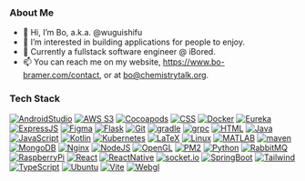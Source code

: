 ### About Me
- 👋 Hi, I’m Bo, a.k.a. @wuguishifu
- 👀 I’m interested in building applications for people to enjoy.
- 💞️ Currently a fullstack software engineer @ iBored.
- 📫 You can reach me on my website, https://www.bo-bramer.com/contact, or at bo@chemistrytalk.org.

### Tech Stack
[![AndroidStudio](https://img.shields.io/badge/Android%20Studio-000000?style=for-the-badge&logo=android%20studio&color=3DDC84&logoColor=white)](https://developer.android.com/studio?gclid=CjwKCAiA0JKfBhBIEiwAPhZXDznAGAZ9iVtre-kk5A4p3RWqyXJHo9fvkMQlynZseh0JbT82Yfr9rRoC5OYQAvD_BwE&gclsrc=aw.ds)
[![AWS S3](https://img.shields.io/badge/Amazon%20S3-000000?style=for-the-badge&logo=amazon%20s3&color=569a31&logoColor=white)](https://aws.amazon.com/s3/)
[![Cocoapods](https://img.shields.io/badge/Cocoapods-000000?style=for-the-badge&logo=cocoapods&color=ee3322&logoColor=white)](https://cocoapods.org/)
[![CSS](https://img.shields.io/badge/CSS-239120?&style=for-the-badge&logo=css3&logoColor=white&color=1572B6)](https://developer.mozilla.org/en-US/docs/Web/CSS)
[![Docker](https://img.shields.io/badge/docker-%230db7ed.svg?style=for-the-badge&logo=docker&logoColor=white&color=2496ED)](https://www.docker.com/)
[![Eureka](http://img.shields.io/badge/Eureka-000000?style=for-the-badge&logo=netflix&color=E50914&logoColor=white)](https://github.com/Netflix/eureka)
[![ExpressJS](https://img.shields.io/badge/Express-000000?style=for-the-badge&logo=express&color=339933&logoColor=white)](https://expressjs.com/)
[![Figma](https://img.shields.io/badge/Figma-000000?style=for-the-badge&logo=figma&color=f24e11&logoColor=white)](https://www.figma.com/)
[![Flask](https://img.shields.io/badge/-Flask-000000?style=for-the-badge&color=000000&logo=flask&logoColor=white)](https://flask.palletsprojects.com/en/2.2.x/)
[![Git](http://img.shields.io/badge/-Git-000000?style=for-the-badge&color=E892C5&logo=Git&logoColor=white&color=F05032)](https://git-scm.com/)
[![gradle](https://img.shields.io/badge/gradle-000000?style=for-the-badge&logo=gradle&color=02303A&logoColor=white)](https://gradle.org/)
[![grpc](https://img.shields.io/badge/grpc-000000?style=for-the-badge&logo=tRPC&color=2596BE&logoColor=white)](https://grpc.io/)
[![HTML](https://img.shields.io/badge/HTML-239120?style=for-the-badge&logo=html5&logoColor=white&color=E34F26)](https://developer.mozilla.org/en-US/docs/Web/HTML)
<a href="https://www.java.com/en" target="_blank">![Java](https://img.shields.io/badge/Java-ED8B00?style=for-the-badge&logo=openjdk&logoColor=white)</a>
[![JavaScript](https://img.shields.io/badge/-JavaScript-000000?style=for-the-badge&color=F7DF1E&logo=JavaScript&logoColor=222020)](https://www.javascript.com/)
[![Kotlin](https://img.shields.io/badge/Kotlin-000000?style=for-the-badge&logo=kotlin&color=7f52ff&logoColor=white)](https://kotlinlang.org/)
[![Kubernetes](https://img.shields.io/badge/kubernetes-000000?style=for-the-badge&logo=kubernetes&color=326ce5&logoColor=white)](https://kubernetes.io/)
[![LaTeX](https://img.shields.io/badge/LATEX-000000?style=for-the-badge&logo=latex&color=008080&logoColor=white)](https://www.latex-project.org/)
[![Linux](https://img.shields.io/badge/linux-000000?style=for-the-badge&logo=linux&color=FCC624&logoColor=black)](https://www.linux.org/)
[![MATLAB](https://img.shields.io/badge/MATLAB-000000?style=for-the-badge&logo=octave&color=0790c0&logoColor=white)](https://www.mathworks.com/products/matlab.html)
[![maven](https://img.shields.io/badge/maven-000000?style=for-the-badge&logo=apache%20maven&color=c71a36&logoColor=white)](https://maven.apache.org/)
[![MongoDB](https://img.shields.io/badge/-MongoDB-000000?style=for-the-badge&color=47A248&logo=MongoDB&logoColor=FFFFFF)](https://www.mongodb.com/)
[![Nginx](https://img.shields.io/badge/Nginx-000000?style=for-the-badge&color=009639&logo=nginx&logoColor=FFFFFF)](https://www.nginx.com/)
[![NodeJS](https://img.shields.io/badge/Node.js-43853D?style=for-the-badge&logo=node.js&logoColor=white&color=339933)](https://nodejs.org/en/)
[![OpenGL](https://img.shields.io/badge/OpenGL-000000?style=for-the-badge&logo=opengl&color=5586A4&logoColor=white)](https://www.opengl.org/)
[![PM2](https://img.shields.io/badge/pm2-000000?style=for-the-badge&logo=pm2&color=2b037a&logoColor=white)](https://pm2.keymetrics.io/)
[![Python](https://img.shields.io/badge/-Python-000000?style=for-the-badge&color=3776AB&logo=Python&logoColor=FCFC1A)](https://www.python.org/)
[![RabbitMQ](https://img.shields.io/badge/rabbitmq-000000?style=for-the-badge&logo=rabbitmq&color=ff6600&logoColor=white)](https://www.rabbitmq.com/)
[![RaspberryPi](https://img.shields.io/badge/-RaspberryPi-C51A4A?style=for-the-badge&logo=Raspberry-Pi&color=A22846)](https://www.raspberrypi.org/)
[![React](https://img.shields.io/badge/React-000000?style=for-the-badge&logo=react&color=61DAFB&logoColor=black)](https://reactjs.org/)
[![ReactNative](https://img.shields.io/badge/React%20Native-000000?style=for-the-badge&logo=react&color=61DAFB&logoColor=black)](https://reactnative.dev/)
[![socket.io](https://img.shields.io/badge/socket.io-000000?style=for-the-badge&logo=socket.io&color=010101&logoColor=white)](https://socket.io/)
[![SpringBoot](https://img.shields.io/badge/spring%20boot-000000?style=for-the-badge&logo=spring%20boot&color=6db33f&logoColor=white)](https://spring.io/)
[![Tailwind](https://img.shields.io/badge/Tailwind%20CSS-000000?style=for-the-badge&logo=tailwind%20css&color=06b6d4&logoColor=white)](https://tailwindcss.com/)
[![TypeScript](https://img.shields.io/badge/TypeScript-007ACC?style=for-the-badge&logo=typescript&logoColor=white&color=3178C6)](https://www.typescriptlang.org/)
[![Ubuntu](https://img.shields.io/badge/ubuntu-e95420?style=for-the-badge&logoColor=white&logo=ubuntu&color=E95420)](https://ubuntu.com/)
[![Vite](https://img.shields.io/badge/Vite-000000?style=for-the-badge&logo=vite&color=646CFF&logoColor=white)](https://vitejs.dev/)
[![Webgl](https://img.shields.io/badge/webgl-000000?style=for-the-badge&logo=webgl&color=990000&logoColor=white)](https://developer.mozilla.org/en-US/docs/Web/API/WebGL_API)
